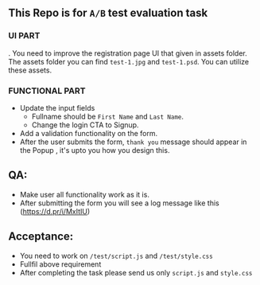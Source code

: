 ## This Repo is for `A/B` test evaluation task

 ### UI PART
. You need to improve the registration page UI that given in assets folder. The assets folder you can find `test-1.jpg` and `test-1.psd`. You can utilize these assets.

### FUNCTIONAL PART
  - Update the input fields 
    - Fullname should be `First Name` and `Last Name`.
    - Change the login CTA to Signup.
  - Add a validation functionality on the form.
  - After the user submits the form, `thank you` message should appear in the Popup , it's upto you how you design this.

## QA:
- Make user all functionality work as it is.
- After submitting the form you will see a log message like this (https://d.pr/i/MxItIU)

## Acceptance: 
- You need to work on `/test/script.js` and `/test/style.css` 
- Fullfil above requirement
- After completing the task please send us only `script.js` and `style.css`



